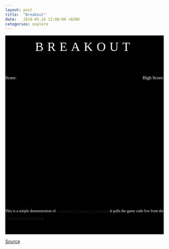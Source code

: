 ```yaml
---
layout: post
title:  "Breakout"
date:   2018-05-24 12:00:00 +0200
categories: explore
---
```


<link href="https://fonts.googleapis.com/css?family=Press+Start+2P" rel="stylesheet">
<style>
  #main {
    margin: 0;
    background: #000;
    color: #fff;
    font-family: 'Press Start 2P', cursive;
    line-height: 1.8;
    display: flex;
    align-items: center;
    /* position: absolute;
    top: 0; left: 0; right: 0; bottom: 0; */
  }
  .wrapper {
    text-align: center;
    margin:  auto;
  }
  .title {
    font-size: 40px;
    margin-bottom: 50px;
    letter-spacing: 12px;
  }
  #game {
    min-height: 350px;
    margin: 10px auto 40px;
  }
  .left {
    float: left;
  }
  .right {
    float: right;
  }
  .score {
    overflow: hidden;
    margin: 15px auto 0;
    font-size: 14px;
    max-width: 700px;
  }
  #newgame input {
    color: #fff;
    background: #000;
    cursor: pointer;
    border: 2px solid #fff;
    border-radius: 10px;
    padding: 10px 15px;
    font: 15px 'Press Start 2P', cursive;
    outline: none;
  }
  .explanation {
    margin: 40px auto;
    font-size: 12px;
    text-align: left;
    max-width: 550px;
  }
</style>
<div id="main">
<div class="wrapper">
  <div class="title">BREAKOUT</div>
  <div class="score">
    <div class="left">Score: <span id="score"></span></div>
    <div class="right">High Score: <span id="highscore"></span></div>
  </div>
  <div id="game"></div>
  <div id="newgame"></div>
  <div class="explanation">
    This is a simple demonstration of <a href="https://beta.observablehq.com/@jashkenas/downloading-and-embedding-notebooks">embedding
    Observable notebooks</a>. It pulls the game code live from the <a href="https://beta.observablehq.com/@jashkenas/breakout">original
    notebook source</a>.
  </div>
</div>
</div>

<script type="module">
  import {Inspector, Runtime} from "https://unpkg.com/@observablehq/notebook-runtime@1.0.1?module";
  import notebook from "https://api.observablehq.com/@jashkenas/breakout.js?key=a1c505cd06bba653";
  const renders = {
    "viewof c": "#game",
    "score": "#score",
    "highscore": "#highscore",
    "viewof newgame": "#newgame"
  };
  Runtime.load(notebook, (variable) => {
    const selector = renders[variable.name];
    if (selector) {
      return new Inspector(document.querySelector(selector));
    } else {
      return true;
    }
  });
</script>


[Source](https://beta.observablehq.com/@jashkenas/breakout)